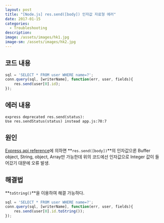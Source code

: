 ```yaml
---
layout: post
title: "[Node.js] res.send([body]) 인자값 자료형 에러"
date: 2017-01-15
categories:
  - Troubleshooting
description:
image: /assets/images/hk1.jpg
image-sm: /assets/images/hk2.jpg
---
```


## 코드 내용

```javascript
sql = 'SELECT * FROM user WHERE name=?';
conn.query(sql, [writerName], function(err, user, fields){
	res.send(user[0].id);
});
```

## 에러 내용

```
express deprecated res.send(status):    
Use res.sendStatus(status) instead app.js:70:7
```

## 원인
[Express api reference](http://expressjs.com/en/4x/api.html#res.send)에 의하면
**`res.send([body])`**의 인자값으론 Buffer object, String, object, Array만 가능한데
위의 코드에선 인자값으로 Integer 값이 들어갔기 대문에 오류 발생.

## 해결법

**`toString()`**을 이용하여 해결 가능하다.

```javascript
sql = 'SELECT * FROM user WHERE name=?';
conn.query(sql, [writerName], function(err, user, fields){
	res.send(user[0].id.toString());
});
```
